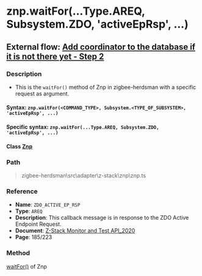# znp.waitFor(...Type.AREQ, Subsystem.ZDO, 'activeEpRsp', ...)

## External flow: [Add coordinator to the database if it is not there yet - Step 2](5_3_4_8_add_coordinator_to_the_database_if_it_is_not_there_yet.md#step-2-znpwaitfortypeareq-subsystemzdo-activeeprsp)

### Description
- This is the `waitFor()` method of Znp in zigbee-herdsman with a specific request as argument.

#### Syntax: `znp.waitFor(<COMMAND_TYPE>, Subsystem.<TYPE_OF_SUBSYSTEM>, 'activeEpRsp', ...)`

#### Specific syntax: `znp.waitFor(...Type.AREQ, Subsystem.ZDO, 'activeEpRsp', ...)`

#### Class [Znp](...)

### Path
> zigbee-herdsman\src\adapter\z-stack\znp\znp.ts

### Reference
- **Name**: `ZDO_ACTIVE_EP_RSP` 
- **Type**: `AREQ`
- **Description**: This callback message is in response to the ZDO Active Endpoint Request.
- **Document**: [Z-Stack Monitor and Test API_2020](https://drive.google.com/file/d/1y9t4c9erLgI0HNlFCsCABP23IFJd_A_n/view?usp=sharing)
- **Page**: 185/223

### Method
[waitFor()]() of Znp